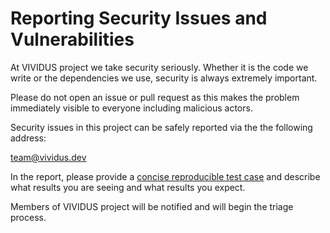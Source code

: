 Reporting Security Issues and Vulnerabilities
=============================================

At VIVIDUS project we take security seriously. Whether it is the code we write or the dependencies we
use, security is always extremely important.

Please do not open an issue or pull request as this makes the problem immediately visible to everyone
including malicious actors.

Security issues in this project can be safely reported via the the following address:

team@vividus.dev

In the report, please provide a [concise reproducible test case](http://sscce.org/) and describe 
what results you are seeing and what results you expect.

Members of VIVIDUS project will be notified and will begin the triage process.
